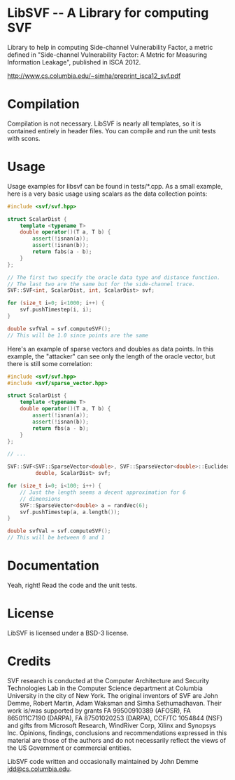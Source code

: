 LibSVF -- A Library for computing SVF
======

Library to help in computing Side-channel Vulnerability Factor, a
metric defined in "Side-channel Vulnerability Factor: A Metric for
Measuring Information Leakage", published in ISCA 2012.

http://www.cs.columbia.edu/~simha/preprint_isca12_svf.pdf

Compilation
=====
Compilation is not necessary. LibSVF is nearly all templates, so it
is contained entirely in header files. You can compile and run the
unit tests with scons.

Usage
======
Usage examples for libsvf can be found in tests/*.cpp. As a small
example, here is a very basic usage using scalars as the data
collection points:

```c++
#include <svf/svf.hpp>

struct ScalarDist {
    template <typename T>
    double operator()(T a, T b) {
        assert(!isnan(a));
        assert(!isnan(b));
        return fabs(a - b);
    }
};

// The first two specify the oracle data type and distance function.
// The last two are the same but for the side-channel trace.
SVF::SVF<int, ScalarDist, int, ScalarDist> svf;

for (size_t i=0; i<1000; i++) {
    svf.pushTimestep(i, i);
}

double svfVal = svf.computeSVF();
// This will be 1.0 since points are the same
```


Here's an example of sparse vectors and doubles as data points. In
this example, the "attacker" can see only the length of the oracle
vector, but there is still some correlation:
```c++
#include <svf/svf.hpp>
#include <svf/sparse_vector.hpp>

struct ScalarDist {
    template <typename T>
    double operator()(T a, T b) {
        assert(!isnan(a));
        assert(!isnan(b));
        return fbs(a - b);
    }
};

// ...

SVF::SVF<SVF::SparseVector<double>, SVF::SparseVector<double>::EuclideanDistance<>,
         double, ScalarDist> svf; 

for (size_t i=0; i<100; i++) {
    // Just the length seems a decent approximation for 6
    // dimensions
    SVF::SparseVector<double> a = randVec(6);
    svf.pushTimestep(a, a.length());
}

double svfVal = svf.computeSVF();
// This will be between 0 and 1
```

Documentation
=====
Yeah, right! Read the code and the unit tests.

License
=====
LibSVF is licensed under a BSD-3 license.

Credits
=====
SVF research is conducted at the Computer Architecture and Security
Technologies Lab in the Computer Science department at Columbia
University in the city of New York. The original inventors of SVF
are John Demme, Robert Martin, Adam Waksman and Simha Sethumadhavan.
Their work is/was supported by grants FA 99500910389 (AFOSR), FA
865011C7190 (DARPA), FA 87501020253 (DARPA), CCF/TC 1054844 (NSF)
and gifts from Microsoft Research, WindRiver Corp, Xilinx and
Synopsys Inc. Opinions, findings, conclusions and recommendations
expressed in this material are those of the authors and do not
necessarily reflect the views of the US Government or commercial
entities.

LibSVF code written and occasionally maintained by John Demme
<jdd@cs.columbia.edu>.
